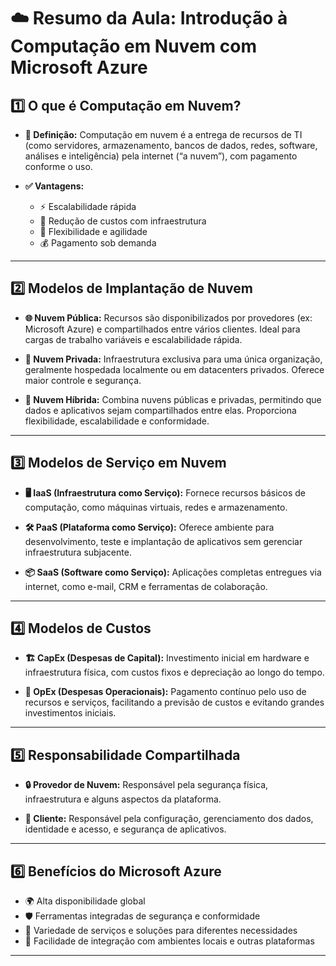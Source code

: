 # ☁️ Resumo da Aula: Introdução à Computação em Nuvem com Microsoft Azure

## 1️⃣ O que é Computação em Nuvem?

* **📖 Definição:**
  Computação em nuvem é a entrega de recursos de TI (como servidores, armazenamento, bancos de dados, redes, software, análises e inteligência) pela internet (“a nuvem”), com pagamento conforme o uso.

* **✅ Vantagens:**

  * ⚡ Escalabilidade rápida
  * 💸 Redução de custos com infraestrutura
  * 🔄 Flexibilidade e agilidade
  * 💰 Pagamento sob demanda

---

## 2️⃣ Modelos de Implantação de Nuvem

* **🌐 Nuvem Pública:**
  Recursos são disponibilizados por provedores (ex: Microsoft Azure) e compartilhados entre vários clientes. Ideal para cargas de trabalho variáveis e escalabilidade rápida.

* **🏢 Nuvem Privada:**
  Infraestrutura exclusiva para uma única organização, geralmente hospedada localmente ou em datacenters privados. Oferece maior controle e segurança.

* **🔁 Nuvem Híbrida:**
  Combina nuvens públicas e privadas, permitindo que dados e aplicativos sejam compartilhados entre elas. Proporciona flexibilidade, escalabilidade e conformidade.

---

## 3️⃣ Modelos de Serviço em Nuvem

* **🖥️ IaaS (Infraestrutura como Serviço):**
  Fornece recursos básicos de computação, como máquinas virtuais, redes e armazenamento.

* **🛠️ PaaS (Plataforma como Serviço):**
  Oferece ambiente para desenvolvimento, teste e implantação de aplicativos sem gerenciar infraestrutura subjacente.

* **📦 SaaS (Software como Serviço):**
  Aplicações completas entregues via internet, como e-mail, CRM e ferramentas de colaboração.

---

## 4️⃣ Modelos de Custos

* **🏗️ CapEx (Despesas de Capital):**
  Investimento inicial em hardware e infraestrutura física, com custos fixos e depreciação ao longo do tempo.

* **💼 OpEx (Despesas Operacionais):**
  Pagamento contínuo pelo uso de recursos e serviços, facilitando a previsão de custos e evitando grandes investimentos iniciais.

---

## 5️⃣ Responsabilidade Compartilhada

* **🔒 Provedor de Nuvem:**
  Responsável pela segurança física, infraestrutura e alguns aspectos da plataforma.

* **👤 Cliente:**
  Responsável pela configuração, gerenciamento dos dados, identidade e acesso, e segurança de aplicativos.

---

## 6️⃣ Benefícios do Microsoft Azure

* 🌍 Alta disponibilidade global
* 🛡️ Ferramentas integradas de segurança e conformidade
* 🧰 Variedade de serviços e soluções para diferentes necessidades
* 🔗 Facilidade de integração com ambientes locais e outras plataformas

---




